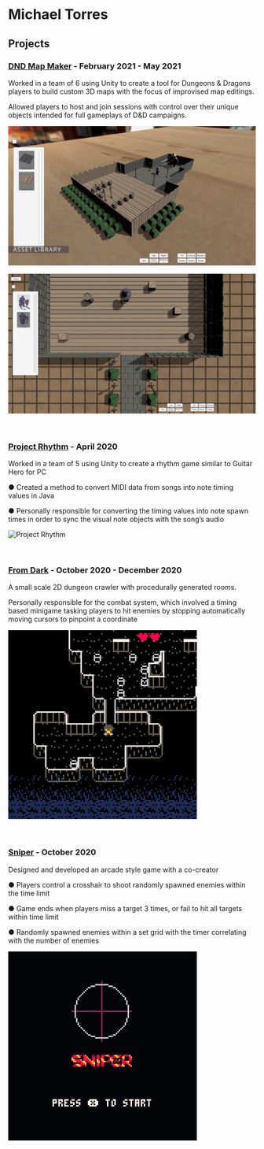 # Michael Torres

## Projects

### [DND Map Maker](https://github.com/TheJMaster28/DND-DM-Map-Maker) - February 2021 - May 2021

Worked in a team of 6 using Unity to create a tool for Dungeons & Dragons players to build
custom 3D maps with the focus of improvised map editings.

Allowed players to host and join sessions with control over their unique objects intended for full
gameplays of D&D campaigns.

[![DND Map Maker](/Images/DNDMapMaker1.png)](https://www.youtube.com/watch?v=rKtswdFhS9I)

[![DND Map Maker](/Images/DNDMapMaker2.png)](https://www.youtube.com/watch?v=rKtswdFhS9I)

<br>

### [Project Rhythm](/Images/Rhythm.mp4) - April 2020

Worked in a team of 5 using Unity to create a rhythm game similar to Guitar Hero for PC

● Created a method to convert MIDI data from songs into note timing values in Java

● Personally responsible for converting the timing values into note spawn times in order to sync the visual
note objects with the song’s audio

![Project Rhythm](/Images/Rhythm.gif)

<br>

### [From Dark](/Fromdark/fromdarkp2.html) - October 2020 - December 2020

A small scale 2D dungeon crawler with procedurally generated rooms.

Personally responsible for the combat system, which involved a timing based minigame tasking players to
hit enemies by stopping automatically moving cursors to pinpoint a coordinate


![From Dark](/Images/fromdarkp2.gif)

<br>

### [Sniper](/Sniper/sniper.html) - October 2020

Designed and developed an arcade style game with a co-creator

● Players control a crosshair to shoot randomly spawned enemies within the time limit

● Game ends when players miss a target 3 times, or fail to hit all targets within time limit

● Randomly spawned enemies within a set grid with the timer correlating with the number of enemies

![Sniper Preview](/Images/SniperPreview.gif)

